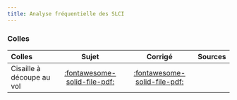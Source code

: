 ```yaml
---
title: Analyse fréquentielle des SLCI 
---
```


### Colles 
 
| Colles | Sujet | Corrigé | Sources  | 
| :-------------- | :---: | :-----: | :------: | 
| Cisaille à découpe au vol | [:fontawesome-solid-file-pdf:](http://xpessoles-cpge.fr/pdf/Cy_01_Ch_02_Colle_02_Cisaille_Sujet.pdf) | [:fontawesome-solid-file-pdf:](http://xpessoles-cpge.fr/pdf/Cy_01_Ch_02_Colle_02_Cisaille_Corrige.pdf) | 

